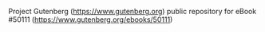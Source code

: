 Project Gutenberg (https://www.gutenberg.org) public repository for
eBook #50111 (https://www.gutenberg.org/ebooks/50111)
